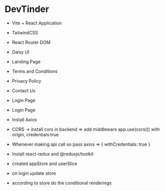 # DevTinder

- Vite + React Application
- TailwindCSS
- React Router DOM
- Daisy UI

- Landing Page
 - Terms and Conditions
 - Privacy Policy
 - Contact Us

- Login Page
 - Login Page
 - Install Axios
 - CORS -> install cors in backend => add middleware app.use(cors()) with origin, credentials:true
 - Whenever making api call so pass axios => { withCredentials: true }
 - Install react-redux and @reduxjs/toolkit
 - created appStore and userSlice
 - on login update store
 - according to store do the conditional renderings